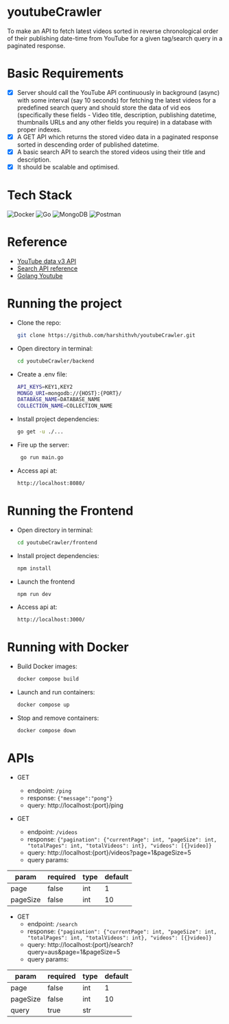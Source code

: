 # youtubeCrawler

To make an API to fetch latest videos sorted in reverse chronological order of their publishing date-time from YouTube for a given tag/search query in a paginated response.

# Basic Requirements

- [x] Server should call the YouTube API continuously in background (async) with some interval (say 10 seconds) for fetching the latest videos for a predefined search query and should store the data of vid eos (specifically these fields - Video title, description, publishing datetime, thumbnails URLs and any other fields you require) in a database with proper indexes.
- [x] A GET API which returns the stored video data in a paginated response sorted in descending order of published datetime.
- [x] A basic search API to search the stored videos using their title and description.
- [x] It should be scalable and optimised.

# Tech Stack

![Docker](https://img.shields.io/badge/docker-%230db7ed.svg?style=for-the-badge&logo=docker&logoColor=white)
![Go](https://img.shields.io/badge/Go-00ADD8?style=for-the-badge&logo=go&logoColor=white)
![MongoDB](https://img.shields.io/badge/MongoDB-%234ea94b.svg?style=for-the-badge&logo=mongodb&logoColor=white)
![Postman](https://img.shields.io/badge/Postman-FF6C37?style=for-the-badge&logo=postman&logoColor=white)

# Reference

* [YouTube data v3 API](https://developers.google.com/youtube/v3/getting-started)
* [Search API reference](https://developers.google.com/youtube/v3/docs/search/list)
* [Golang Youtube](https://pkg.go.dev/google.golang.org/api@v0.157.0/youtube/v3)


# Running the project

- Clone the repo:
  
  ```bash
  git clone https://github.com/harshithvh/youtubeCrawler.git
  
- Open directory in terminal:

  ```bash
  cd youtubeCrawler/backend

- Create a .env file:

  ```bash
  API_KEYS=KEY1,KEY2
  MONGO_URI=mongodb://{HOST}:{PORT}/
  DATABASE_NAME=DATABASE_NAME
  COLLECTION_NAME=COLLECTION_NAME

- Install project dependencies:

  ```bash
  go get -u ./...

- Fire up the server:

  ```bash
   go run main.go

- Access api at:

  ```bash
  http://localhost:8080/

# Running the Frontend

- Open directory in terminal:

  ```bash
  cd youtubeCrawler/frontend

- Install project dependencies:

  ```bash
  npm install 

- Launch the frontend

  ```bash
  npm run dev

- Access api at:

  ```bash
  http://localhost:3000/
  
# Running with Docker

- Build Docker images:

  ```bash
  docker compose build

- Launch and run containers:

  ```bash
  docker compose up

- Stop and remove containers:

  ```bash
  docker compose down


# APIs

- GET  
  - endpoint: `/ping`
  - response: `{"message":"pong"}`
  - query: http://localhost:{port}/ping

- GET
  - endpoint: `/videos`
  - response: `{"pagination": {"currentPage": int, "pageSize": int, "totalPages": int, "totalVideos": int}, "videos": [{}video]}`
  - query: http://localhost:{port}/videos?page=1&pageSize=5
  - query params:

| param    | required  | type |  default  |
| -----    | --------- | ---- | --------  | 
| page     |  false    | int  |    1      |
| pageSize |  false    | int  |    10     |

- GET
  - endpoint: `/search`
  - response: `{"pagination": {"currentPage": int, "pageSize": int, "totalPages": int, "totalVideos": int}, "videos": [{}video]}`
  - query: http://localhost:{port}/search?query=aus&page=1&pageSize=5
  - query params:

| param    | required  | type |  default  |
| -----    | --------- | ---- | --------  | 
| page     |  false    | int  |    1      |
| pageSize |  false    | int  |    10     |
| query    |  true     | str  |           |


